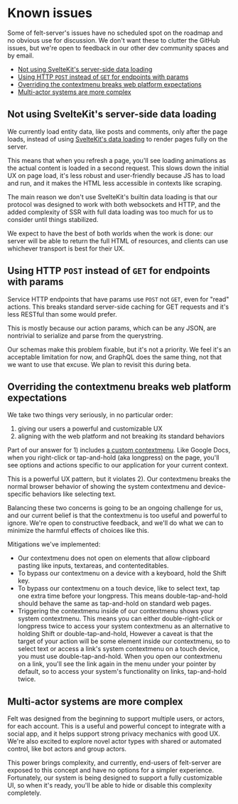 # Known issues

Some of felt-server's issues have no scheduled spot on the roadmap
and no obvious use for discussion.
We don't want these to clutter the GitHub issues,
but we're open to feedback in our other dev community spaces and by email.

- [Not using SvelteKit's server-side data loading](#not-using-sveltekits-server-side-data-loading)
- [Using HTTP `POST` instead of `GET` for endpoints with params](#using-http-post-instead-of-get-for-endpoints-with-params)
- [Overriding the contextmenu breaks web platform expectations](#overriding-the-contextmenu-breaks-web-platform-expectations)
- [Multi-actor systems are more complex](#multi-actor-systems-are-more-complex)

## Not using SvelteKit's server-side data loading

We currently load entity data, like posts and comments, only after the page loads,
instead of using [SvelteKit's data loading](https://kit.svelte.dev/docs/load)
to render pages fully on the server.

This means that when you refresh a page,
you'll see loading animations as the actual content is loaded in a second request.
This slows down the initial UX on page load,
it's less robust and user-friendly because JS has to load and run,
and it makes the HTML less accessible in contexts like scraping.

The main reason we don't use SvelteKit's builtin data loading
is that our protocol was designed to work with both websockets and HTTP,
and the added complexity of SSR with full data loading
was too much for us to consider until things stabilized.

We expect to have the best of both worlds when the work is done:
our server will be able to return the full HTML of resources,
and clients can use whichever transport is best for their UX.

## Using HTTP `POST` instead of `GET` for endpoints with params

Service HTTP endpoints that have params use `POST` not `GET`, even for "read" actions.
This breaks standard server-side caching for GET requests
and it's less RESTful than some would prefer.

This is mostly because our action params, which can be any JSON,
are nontrivial to serialize and parse from the querystring.

Our schemas make this problem fixable, but it's not a priority.
We feel it's an acceptable limitation for now,
and GraphQL does the same thing, not that we want to use that excuse.
We plan to revisit this during beta.

## Overriding the contextmenu breaks web platform expectations

We take two things very seriously, in no particular order:

1. giving our users a powerful and customizable UX
2. aligning with the web platform and not breaking its standard behaviors

Part of our answer for 1) includes
[a custom contextmenu](https://ui.felt.dev/library/Contextmenu).
Like Google Docs, when you right-click or tap-and-hold (aka longpress) on the page,
you'll see options and actions specific to our application for your current context.

This is a powerful UX pattern, but it violates 2).
Our contextmenu breaks the normal browser behavior of showing the system contextmenu
and device-specific behaviors like selecting text.

Balancing these two concerns is going to be an ongoing challenge for us,
and our current belief is that the contextmenu is too useful and powerful to ignore.
We're open to constructive feedback, and we'll do what
we can to minimize the harmful effects of choices like this.

Mitigations we've implemented:

- Our contextmenu does not open on elements that allow clipboard pasting
  like inputs, textareas, and contenteditables.
- To bypass our contextmenu on a device with a keyboard, hold the Shift key.
- To bypass our contextmenu on a touch device, like to select text,
  tap one extra time before your longpress.
  This means double-tap-and-hold should behave the same as tap-and-hold on standard web pages.
- Triggering the contextmenu inside of our contextmenu shows your system contextmenu.
  This means you can either double-right-click or longpress twice
  to access your system contextmenu as an alternative to holding Shift or double-tap-and-hold,
  However a caveat is that the target of your action will be some element inside our contextmenu,
  so to select text or access a link's system contextmenu on a touch device,
  you must use double-tap-and-hold.
  When you open our contextmenu on a link,
  you'll see the link again in the menu under your pointer by default,
  so to access your system's functionality on links, tap-and-hold twice.

## Multi-actor systems are more complex

Felt was designed from the beginning to support multiple users, or actors, for each account.
This is a useful and powerful concept to integrate with a social app,
and it helps support strong privacy mechanics with good UX.
We're also excited to explore novel actor types with shared or automated control,
like bot actors and group actors.

This power brings complexity, and currently,
end-users of felt-server are exposed to this concept and have no options for a simpler experience.
Fortunately, our system is being designed to support a fully customizable UI,
so when it's ready, you'll be able to hide or disable this complexity completely.
